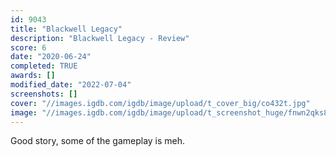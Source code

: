 ```yaml
---
id: 9043
title: "Blackwell Legacy"
description: "Blackwell Legacy - Review"
score: 6
date: "2020-06-24"
completed: TRUE
awards: []
modified_date: "2022-07-04"
screenshots: []
cover: "//images.igdb.com/igdb/image/upload/t_cover_big/co432t.jpg"
image: "//images.igdb.com/igdb/image/upload/t_screenshot_huge/fnwn2qks85ethnnnlfv0.jpg"
---
```

Good story, some of the gameplay is meh.